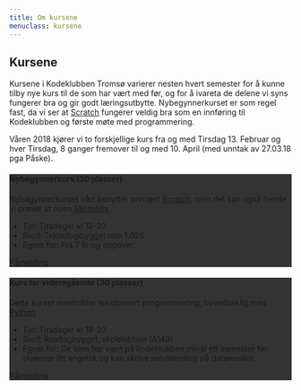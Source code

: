 ```yaml
---
title: Om kursene
menuclass: kursene
---
```

## Kursene

Kursene i Kodeklubben Tromsø varierer nesten hvert semester for å kunne tilby nye kurs til de som har vært med før,
og for å ivareta de delene vi syns fungerer bra og gir godt læringsutbytte. Nybegynnerkurset er som regel fast, da
vi ser at [Scratch](https://scratch.mit.edu) fungerer veldig bra som en innføring til Kodeklubben og første møte med programmering.

Våren 2018 kjører vi to forskjellige kurs fra og med Tirsdag 13. Februar og hver Tirsdag, 8 ganger fremover til og med 10. April (med unntak av 27.03.18 pga Påske).

<div class="row">
    <div class="col-sm-6">
        <div class="card card-inverse" style="background-color: #333; border-color: #333;">
        <!-- img class="card-img-top" src="..." alt="Card image cap" -->
        <div class="card-block">
            <h4 class="card-title">Nybegynnerkurs (30 plasser)</h4>
            <p class="card-text">
            Nybegynnerkurset vårt benytter primært <a href="https://scratch.mit.edu">Scratch</a>, men det kan også hende vi prøver ut noen <a href="http://microbit.org">Microbits</a>.
            </p>
            <ul class="list-group list-group-flush">
            <li class="list-group-item">Tid: Tirsdager kl 18-20</li>
            <li class="list-group-item">Sted: Teknologibygget rom 1.026</li>
            <li class="list-group-item">Egnet for: Fra 7 år og oppover.</li>
            </ul>
            <a href="https://skjema.uio.no/kodeklubbnybegynner" target="_blank" class="btn btn-primary">Påmelding</a>
        </div>
        </div>
    </div>
    <div class="col-sm-6">
        <div class="card card-inverse" style="background-color: #333; border-color: #333;">
        <!-- img class="card-img-top" src="..." alt="Card image cap" -->
        <div class="card-block">
            <h4 class="card-title">Kurs for videregående (30 plasser)</h4>
            <p class="card-text">
            Dette kurset inneholder tekstbasert programmering, hovedsaklig med <a href="https://www.python.org/">Python</a>.
            </p>
            <ul class="list-group list-group-flush">
            <li class="list-group-item">Tid: Tirsdager kl 18-20</li>
            <li class="list-group-item">Sted: Realfagbygget, skolelabben (A140) </li>
            <li class="list-group-item">Egnet for: De som har vært på kodeklubben minst ett semester før, skjønner litt engelsk og kan skrive selvstending på datamaskin.</li>
            </ul>
            <a href="https://skjema.uio.no/kodeklubbvideregaende" target="_blank" class="btn btn-primary">Påmelding</a>
        </div>
        </div>
    </div>
</div>

